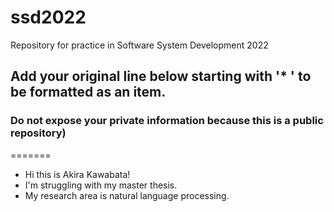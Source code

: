 # ssd2022
Repository for practice in Software System Development 2022
## Add your original line below starting with '* ' to be formatted as an item.
### Do not expose your private information because this is a public repository)
=======
* Hi this is Akira Kawabata!
* I'm struggling with my master thesis.
* My research area is natural language processing.

